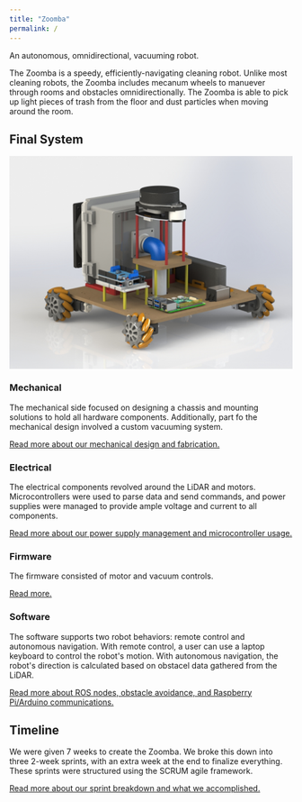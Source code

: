 ```yaml
---
title: "Zoomba"
permalink: /
---
```



An autonomous, omnidirectional, vacuuming robot.


The Zoomba is a speedy, efficiently-navigating cleaning robot. Unlike most cleaning robots, the Zoomba includes mecanum wheels to manuever through rooms and obstacles omnidirectionally. The Zoomba is able to pick up light pieces of trash from the floor and dust particles when moving around the room.


## Final System

<img src="/assets/images/iso_render.jpg" alt="CAD assembly of the entire chassis and all components" style="display: block;
	margin-left: auto;
	margin-right: auto;"
/>


### Mechanical

The mechanical side focused on designing a chassis and mounting solutions to hold all hardware components. Additionally, part fo the mechanical design involved a custom vacuuming system.

[Read more about our mechanical design and fabrication.](mechanical.md)

### Electrical

The electrical components revolved around the LiDAR and motors. Microcontrollers were used to parse data and send commands, and power supplies were managed to provide ample voltage and current to all components.

[Read more about our power supply management and microcontroller usage.](electrical.md)

### Firmware

The firmware consisted of motor and vacuum controls.

[Read more.](firmware.md)

### Software

The software supports two robot behaviors: remote control and autonomous navigation. With remote control, a user can use a laptop keyboard to control the robot's motion. With autonomous navigation, the robot's direction is calculated based on obstacel data gathered from the LiDAR.

[Read more about ROS nodes, obstacle avoidance, and Raspberry Pi/Arduino communications.](software.md)

## Timeline

We were given 7 weeks to create the Zoomba. We broke this down into three 2-week sprints, with an extra week at the end to finalize everything. These sprints were structured using the SCRUM agile framework.

[Read more about our sprint breakdown and what we accomplished.](sprints.md)


